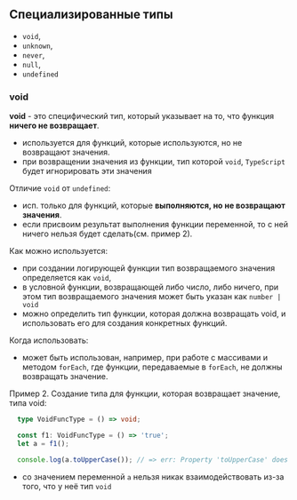 
## Специализированные типы

- `void`,
- `unknown`,
- `never`,
- `null`,
- `undefined`

### void

**void** - это специфический тип, который указывает на то, что функция **ничего не возвращает**.
- используется для функций, которые используются, но не возвращают значения.
- при возвращении значения из функции, тип которой `void`, `TypeScript` будет игнорировать эти значения

Отличие `void` от `undefined`:
- исп. только для функций, которые **выполняются, но не возвращают значения**.
- если присвоим результат выполнения функции переменной, то с ней ничего нельзя будет сделать(см. пример 2).

Как можно используется:
- при создании логирующей функции тип возвращаемого значения определяется как `void`,
- в условной функции, возвращающей либо число, либо ничего, при этом тип возвращаемого значения может быть указан как `number | void`
- можно определить тип функции, которая должна возвращать void, и использовать его для создания конкретных функций.

Когда использовать:
- может быть использован, например, при работе с массивами и методом `forEach`, где функции, передаваемые в `forEach`, не должны возвращать значение.

Пример 2. Создание типа для функции, которая возвращает значение, типа void:
```ts
  type VoidFuncType = () => void;

  const f1: VoidFuncType = () => 'true';
  let a = f1();

  console.log(a.toUpperCase()); // => err: Property 'toUpperCase' does not exist on type 'void'.
```
- со значением переменной `a` нельзя никак взаимодействовать из-за того, что у неё тип `void`